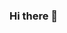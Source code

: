 ### Hi there 👋

<!--
**drashish77/drashish77** is a ✨ _special_ ✨ repository because its `README.md` (this file) appears on your GitHub profile.

Here are some ideas to get you started:

## 🚀 About Me
I'm a front end developer, I am coding from last 3 years, 
coding in reactjs from last one year.

I have created many projects using react js, Contex Api,
 Redux, Redux saga, tailwind css, and bootstrap css.

I have done Api Integration in my projects,

### State management

I mostly managed state, according to the project
by state, context API, for big projects I used Redux,
if Asynchronous call used Redux Saga.

### Styling

Other than normal css, I used CSS libraries 
eg. Tailwind, bootstrap

Also used CSS preprocessor like SASS


- 🔭 I’m currently working on making an static website dynamic using nextjs and typescript and headless CMS.
- 🌱 I’m currently learning Next js and typscript
- 💬 Ask me about anything related with coding
- 📫 How to reach me: 
## 🔗 Links
[![portfolio](https://img.shields.io/badge/my_portfolio-orange?style=for-the-badge&logo=ko-fi&logoColor=white)](https://ashishx.com/)
[![github](https://img.shields.io/badge/github-000?style=for-the-badge&logo=github&logoColor=white)](https://github.com/drashish77/)
[![twitter](https://img.shields.io/badge/twitter-1DA1F2?style=for-the-badge&logo=twitter&logoColor=white)](https://twitter.com/dr_coderr)

- 😄 Pronouns: he/him
- ⚡ Fun fact: I used to be a doctor before being a coder.
-->
